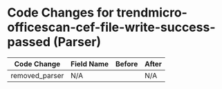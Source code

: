 # Code Changes for trendmicro-officescan-cef-file-write-success-passed (Parser)

| Code Change | Field Name | Before | After |
|-------------|------------|--------|-------|
| removed_parser | N/A |  | N/A |